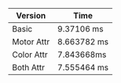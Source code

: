 | Version | Time |
| - | - |
| Basic | 9.37106 ms |
| Motor Attr | 8.663782 ms |
| Color Attr | 7.843668ms |
| Both Attr | 7.555464 ms |
